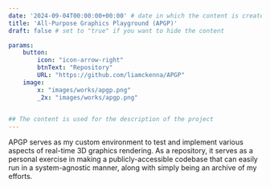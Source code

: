 ```yaml
---
date: '2024-09-04T00:00:00+00:00' # date in which the content is created - defaults to "today"
title: 'All-Purpose Graphics Playground (APGP)'
draft: false # set to "true" if you want to hide the content 

params:
    button:
        icon: "icon-arrow-right"
        btnText: "Repository"
        URL: "https://github.com/liamckenna/APGP"
    image:  
        x: "images/works/apgp.png"
        _2x: "images/works/apgp.png"
    

## The content is used for the description of the project
---
```


APGP serves as my custom environment to test and implement various aspects of real-time 3D graphics rendering. As a repository, it serves as a personal exercise in making a publicly-accessible codebase that can easily run in a system-agnostic manner, along with simply being an archive of my efforts.